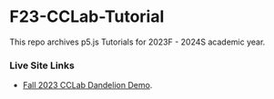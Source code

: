 # F23-CCLab-Tutorial

This repo archives p5.js Tutorials for 2023F - 2024S academic year.

### Live Site Links

- [Fall 2023 CCLab Dandelion Demo](https://carrotliu.github.io/Creative-Coding-Tutorial/Midterm/midterm-complete/).
